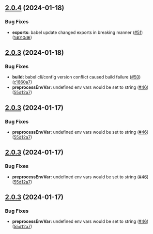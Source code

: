 ## [2.0.4](https://github.com/americanexpress/env-config-utils/compare/v2.0.3...v2.0.4) (2024-01-18)


### Bug Fixes

* **exports:** babel update changed exports in breaking manner ([#51](https://github.com/americanexpress/env-config-utils/issues/51)) ([1d010d6](https://github.com/americanexpress/env-config-utils/commit/1d010d6e1bcba63a2430c8fe943933cf569827e4))

## [2.0.3](https://github.com/americanexpress/env-config-utils/compare/v2.0.2...v2.0.3) (2024-01-18)


### Bug Fixes

* **build:** babel cli/config version conflict caused build failure ([#50](https://github.com/americanexpress/env-config-utils/issues/50)) ([c1660a7](https://github.com/americanexpress/env-config-utils/commit/c1660a78065a018583d00fe3ca2d66844cfed690))
* **preprocessEnvVar:** undefined env vars would be set to string ([#46](https://github.com/americanexpress/env-config-utils/issues/46)) ([55d12a7](https://github.com/americanexpress/env-config-utils/commit/55d12a7ff4bec6070d1288c660726a6caebd872c))

## [2.0.3](https://github.com/americanexpress/env-config-utils/compare/v2.0.2...v2.0.3) (2024-01-17)


### Bug Fixes

* **preprocessEnvVar:** undefined env vars would be set to string ([#46](https://github.com/americanexpress/env-config-utils/issues/46)) ([55d12a7](https://github.com/americanexpress/env-config-utils/commit/55d12a7ff4bec6070d1288c660726a6caebd872c))

## [2.0.3](https://github.com/americanexpress/env-config-utils/compare/v2.0.2...v2.0.3) (2024-01-17)


### Bug Fixes

* **preprocessEnvVar:** undefined env vars would be set to string ([#46](https://github.com/americanexpress/env-config-utils/issues/46)) ([55d12a7](https://github.com/americanexpress/env-config-utils/commit/55d12a7ff4bec6070d1288c660726a6caebd872c))

## [2.0.3](https://github.com/americanexpress/env-config-utils/compare/v2.0.2...v2.0.3) (2024-01-17)


### Bug Fixes

* **preprocessEnvVar:** undefined env vars would be set to string ([#46](https://github.com/americanexpress/env-config-utils/issues/46)) ([55d12a7](https://github.com/americanexpress/env-config-utils/commit/55d12a7ff4bec6070d1288c660726a6caebd872c))
